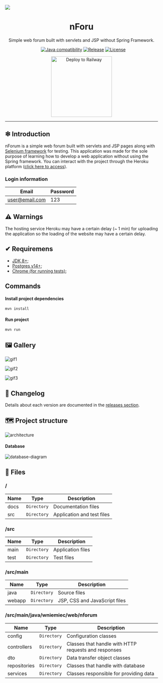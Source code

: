 ![](https://raw.githubusercontent.com/williamniemiec/nforum-web/master/docs/images/logo/logo.jpg)

<h1 align='center'>nForu</h1>
<p align='center'>Simple web forum built with servlets and JSP without Spring Framework.</p>
<p align="center">
	<a href="https://github.com/williamniemiec/nforum-web/actions/workflows/windows.yml"><img src="https://github.com/williamniemiec/nforum-web/actions/workflows/windows.yml/badge.svg" alt=""></a>
	<a href="https://github.com/williamniemiec/nforum-web/actions/workflows/macos.yml"><img src="https://github.com/williamniemiec/nforum-web/actions/workflows/macos.yml/badge.svg" alt=""></a>
	<a href="https://github.com/williamniemiec/nforum-web/actions/workflows/ubuntu.yml"><img src="https://github.com/williamniemiec/nforum-web/actions/workflows/ubuntu.yml/badge.svg" alt=""></a>
	<a href="http://java.oracle.com"><img src="https://img.shields.io/badge/java-8+-D0008F.svg" alt="Java compatibility"></a>
	<a href="https://github.com/williamniemiec/nforum-web/releases"><img src="https://img.shields.io/github/v/release/williamniemiec/nforum-web" alt="Release"></a>
	<a href="https://github.com/williamniemiec/nforum-web/blob/master/LICENSE"><img src="https://img.shields.io/github/license/williamniemiec/nforum-web" alt="License"></a>
</p>
<p align="center">
	<a href='https://wniemiec-web-nforum.up.railway.app/'><img alt='Deploy to Railway' src='https://railway.app/button.svg' width=200/></a>
</p>

<hr />

## ❇ Introduction
nForum is a simple web forum built with servlets and JSP pages along with [Selenium framework](https://www.selenium.dev/) for testing. This application was made for the sole purpose of learning how to develop a web application without using the Spring framework. You can interact with the project through the Heroku platform ([click here to access](https://wniemiec-web-nforum.up.railway.app/)).


### Login information
| Email| Password |
|------- | ----- |
| user@email.com |123|

## ⚠ Warnings
The hosting service Heroku may have a certain delay (~ 1 min) for uploading the application so the loading of the website may have a certain delay. 

## ✔ Requiremens
- [JDK 8+](https://www.oracle.com/java/);
- [Postgres v14+](https://www.postgresql.org/);
- [Chrome (for running tests)](https://www.google.com/chrome/);

## Commands

#### Install project dependencies

```
mvn install
```

#### Run project
```
mvn run
```


## 🖼 Gallery

![gif1](https://github.com/williamniemiec/nforum-web/blob/master/docs/gif/nforum-1.gif?raw=true)

![gif2](https://github.com/williamniemiec/nforum-web/blob/master/docs/gif/nforum-2.gif?raw=true)

![gif3](https://github.com/williamniemiec/nforum-web/blob/master/docs/gif/nforum-3.gif?raw=true)

## 🚩 Changelog
Details about each version are documented in the [releases section](https://github.com/williamniemiec/nforum-web/releases).

## 🗺 Project structure
![architecture](https://raw.githubusercontent.com/williamniemiec/nforum-web/master/docs/images/design/architecture.jpg)

#### Database
![database-diagram](https://raw.githubusercontent.com/williamniemiec/nforum-web/master/docs/images/design/db-schema.png?raw=true)


## 📁 Files

### /
|        Name        |Type|Description|
|----------------|-------------------------------|-----------------------------|
|docs |`Directory`|Documentation files|
|src  |`Directory`|Application and test files|

### /src
|        Name        |Type|Description|
|----------------|-------------------------------|-----------------------------|
|main|`Directory`|Application files|
|test|`Directory`|Test files|

### /src/main
|        Name        |Type|Description|
|----------------|-------------------------------|-----------------------------|
|java|`Directory`|Source files|
|webapp|`Directory`|JSP, CSS and JavaScript files|

### /src/main/java/wniemiec/web/nforum
|        Name        |Type|Description|
|----------------|-------------------------------|-----------------------------|
|config|`Directory`|Configuration classes|
|controllers|`Directory`|Classes that handle with HTTP requests and responses|
|dto|`Directory`|Data transfer object classes|
|repositories|`Directory`|Classes that handle with database|
|services|`Directory`|Classes responsible for providing data |
